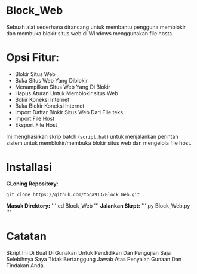 # Block_Web

Sebuah alat sederhana dirancang untuk membantu pengguna memblokir dan membuka blokir situs web di Windows menggunakan file hosts.

# Opsi Fitur:

- Blokir Situs Web 
- Buka Situs Web Yang Diblokir
- Menampilkan SItus Web Yang Di Blokir
- Hapus Aturan Untuk Memblokir situs Web
- Bokir Koneksi Internet
- Buka Blokir Koneksi Internet
- Import Daftar Blokir Situs Web Dari FIle teks
- Import File Host
- Eksport File Host 

Ini menghasilkan skrip batch (`script.bat`) untuk menjalankan perintah sistem untuk memblokir/membuka blokir situs web dan mengelola file host.

<!--
 <img src="">
-->

# Installasi

**CLoning Repository:**
```
git clone https://github.com/Yoga913/Block_Web.git
```
**Masuk Direktory:**
'''
cd Block_Web
'''
**Jalankan Skrpt:**
'''
py Block_Web.py
'''

# Catatan

Skript Ini Di Buat Di Gunakan Untuk Pendidikan Dan Pengujian Saja Selebihnya Saya Tidak Bertanggung Jawab Atas Penyalah Gunaan Dan Tindakan Anda.


